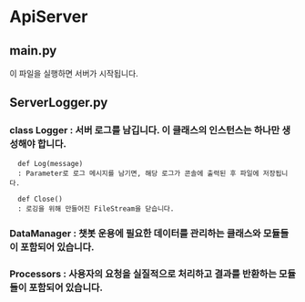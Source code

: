 # ApiServer
  
## main.py
   이 파일을 실행하면 서버가 시작됩니다.
  
  
## ServerLogger.py
### class Logger : 서버 로그를 남깁니다. 이 클래스의 인스턴스는 하나만 생성해야 합니다.
      def Log(message)  
      : Parameter로 로그 메시지를 남기면, 해당 로그가 콘솔에 출력된 후 파일에 저장됩니다.

      def Close()
      : 로깅을 위해 만들어진 FileStream을 닫습니다.

### DataManager : 챗봇 운용에 필요한 데이터를 관리하는 클래스와 모듈들이 포함되어 있습니다.
  
### Processors : 사용자의 요청을 실질적으로 처리하고 결과를 반환하는 모듈들이 포함되어 있습니다.